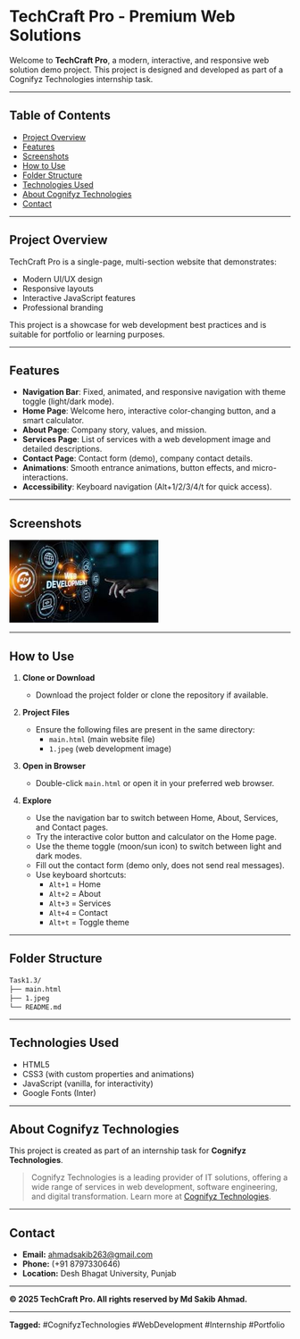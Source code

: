 # TechCraft Pro - Premium Web Solutions

Welcome to **TechCraft Pro**, a modern, interactive, and responsive web solution demo project. This project is designed and developed as part of a Cognifyz Technologies internship task.

---

## Table of Contents
- [Project Overview](#project-overview)
- [Features](#features)
- [Screenshots](#screenshots)
- [How to Use](#how-to-use)
- [Folder Structure](#folder-structure)
- [Technologies Used](#technologies-used)
- [About Cognifyz Technologies](#about-cognifyz-technologies)
- [Contact](#contact)

---

## Project Overview
TechCraft Pro is a single-page, multi-section website that demonstrates:
- Modern UI/UX design
- Responsive layouts
- Interactive JavaScript features
- Professional branding

This project is a showcase for web development best practices and is suitable for portfolio or learning purposes.

---

## Features
- **Navigation Bar**: Fixed, animated, and responsive navigation with theme toggle (light/dark mode).
- **Home Page**: Welcome hero, interactive color-changing button, and a smart calculator.
- **About Page**: Company story, values, and mission.
- **Services Page**: List of services with a web development image and detailed descriptions.
- **Contact Page**: Contact form (demo), company contact details.
- **Animations**: Smooth entrance animations, button effects, and micro-interactions.
- **Accessibility**: Keyboard navigation (Alt+1/2/3/4/t for quick access).

---

## Screenshots
![Web Development Demo](1.jpeg)

---

## How to Use

1. **Clone or Download**
   - Download the project folder or clone the repository if available.

2. **Project Files**
   - Ensure the following files are present in the same directory:
     - `main.html` (main website file)
     - `1.jpeg` (web development image)

3. **Open in Browser**
   - Double-click `main.html` or open it in your preferred web browser.

4. **Explore**
   - Use the navigation bar to switch between Home, About, Services, and Contact pages.
   - Try the interactive color button and calculator on the Home page.
   - Use the theme toggle (moon/sun icon) to switch between light and dark modes.
   - Fill out the contact form (demo only, does not send real messages).
   - Use keyboard shortcuts:
     - `Alt+1` = Home
     - `Alt+2` = About
     - `Alt+3` = Services
     - `Alt+4` = Contact
     - `Alt+t` = Toggle theme

---

## Folder Structure
```
Task1.3/
├── main.html
├── 1.jpeg
└── README.md
```

---

## Technologies Used
- HTML5
- CSS3 (with custom properties and animations)
- JavaScript (vanilla, for interactivity)
- Google Fonts (Inter)

---

## About Cognifyz Technologies
This project is created as part of an internship task for **Cognifyz Technologies**.

> Cognifyz Technologies is a leading provider of IT solutions, offering a wide range of services in web development, software engineering, and digital transformation. Learn more at [Cognifyz Technologies](https://cognifyz.com/).

---

## Contact
- **Email:** ahmadsakib263@gmail.com
- **Phone:** (+91 8797330646)
- **Location:** Desh Bhagat University, Punjab

---

**© 2025 TechCraft Pro. All rights reserved by Md Sakib Ahmad.**

---

**Tagged:** #CognifyzTechnologies #WebDevelopment #Internship #Portfolio

